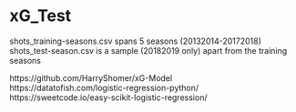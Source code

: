 # xG_Test

shots_training-seasons.csv spans 5 seasons (20132014-20172018)<br>
shots_test-season.csv is a sample (20182019 only) apart from the training seasons<br>
<p>
https://github.com/HarryShomer/xG-Model<br>
https://datatofish.com/logistic-regression-python/<br>
https://sweetcode.io/easy-scikit-logistic-regression/<br>
